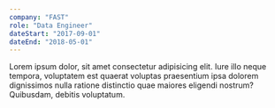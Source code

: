 ```yaml
---
company: "FAST"
role: "Data Engineer"
dateStart: "2017-09-01"
dateEnd: "2018-05-01"
---
```


Lorem ipsum dolor, sit amet consectetur adipisicing elit. Iure illo neque tempora, voluptatem est quaerat voluptas praesentium ipsa dolorem dignissimos nulla ratione distinctio quae maiores eligendi nostrum? Quibusdam, debitis voluptatum.